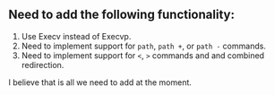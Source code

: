 ## Need to add the following functionality:
1. Use Execv instead of Execvp.
2. Need to implement support for `path`, `path +`, or `path -` commands.
3. Need to implement support for `<`, `>` commands and and combined redirection.

I believe that is all we need to add at the moment.
